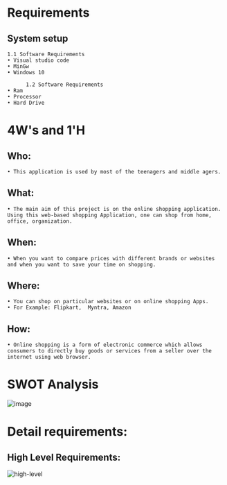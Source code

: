 # Requirements

## System setup
	1.1 Software Requirements
    • Visual studio code
    • MinGw
    • Windows 10

          1.2 Software Requirements
    • Ram
    • Processor
    • Hard Drive

# 4W's and 1'H
## Who:
    • This application is used by most of the teenagers and middle agers.
## What:
    • The main aim of this project is on the online shopping application. Using this web-based shopping Application, one can shop from home, office, organization.
## When:
    • When you want to compare prices with different brands or websites and when you want to save your time on shopping.


## Where:
    • You can shop on particular websites or on online shopping Apps. 
    • For Example: Flipkart,  Myntra, Amazon

## How:
    • Online shopping is a form of electronic commerce which allows consumers to directly buy goods or services from a seller over the internet using web browser.

# SWOT Analysis
![image](https://user-images.githubusercontent.com/86166803/132090156-bb062a8c-4264-4061-9605-faf71522784f.png)

# Detail requirements: 
## High Level Requirements:
![high-level](https://user-images.githubusercontent.com/86166803/132090674-88901cc4-6476-43f4-a749-86e59cbfbbea.jpeg)
